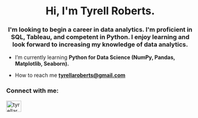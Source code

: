 <h1 align="center">Hi, I'm Tyrell Roberts.</h1>
<h3 align="center">I'm looking to begin a career in data analytics. I'm proficient in SQL, Tableau, and competent in Python. I enjoy learning and look forward to increasing my knowledge of data analytics. </h3>

- I’m currently learning **Python for Data Science (NumPy, Pandas, Matplotlib, Seaborn).**

- How to reach me **tyrellaroberts@gmail.com**

<h3 align="left">Connect with me:</h3>
<p align="left">
<a href="https://www.hackerrank.com/tyrellaroberts" target="blank"><img align="center" src="https://raw.githubusercontent.com/rahuldkjain/github-profile-readme-generator/master/src/images/icons/Social/hackerrank.svg" alt="tyrellaroberts" height="30" width="40" /></a>
</p>
